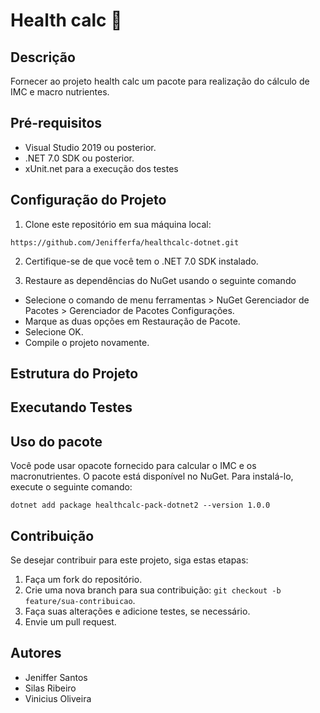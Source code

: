 # Health calc 💪

## Descrição
Fornecer ao projeto health calc um pacote para realização do cálculo de IMC e macro nutrientes.

## Pré-requisitos

- Visual Studio 2019 ou posterior.
- .NET 7.0 SDK ou posterior.
- xUnit.net para a execução dos testes

## Configuração do Projeto

1. Clone este repositório em sua máquina local:
```
https://github.com/Jenifferfa/healthcalc-dotnet.git
```

2. Certifique-se de que você tem o .NET 7.0 SDK instalado.

3. Restaure as dependências do NuGet usando o seguinte comando


- Selecione o comando de menu ferramentas > NuGet Gerenciador de Pacotes > Gerenciador de Pacotes Configurações.
- Marque as duas opções em Restauração de Pacote.
- Selecione OK.
- Compile o projeto novamente.


## Estrutura do Projeto


## Executando Testes


## Uso do pacote

Você pode usar opacote fornecido para calcular o IMC e os macronutrientes. O pacote está disponível no NuGet. Para instalá-lo, execute o seguinte comando:

```
dotnet add package healthcalc-pack-dotnet2 --version 1.0.0

````

## Contribuição

Se desejar contribuir para este projeto, siga estas etapas:

1. Faça um fork do repositório.
2. Crie uma nova branch para sua contribuição: `git checkout -b feature/sua-contribuicao`.
3. Faça suas alterações e adicione testes, se necessário.
4. Envie um pull request.

## Autores
- Jeniffer Santos
- Silas Ribeiro
- Vinicius Oliveira


